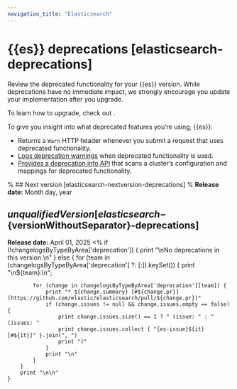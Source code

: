 ```yaml
---
navigation_title: "Elasticsearch"
---
```


# {{es}} deprecations [elasticsearch-deprecations]
Review the deprecated functionality for your {{es}} version. While deprecations have no immediate impact, we strongly encourage you update your implementation after you upgrade.

To learn how to upgrade, check out <upgrade docs>.

To give you insight into what deprecated features you’re using, {{es}}:

* Returns a `Warn` HTTP header whenever you submit a request that uses deprecated functionality.
* [Logs deprecation warnings](docs-content://deploy-manage/monitor/logging-configuration/update-elasticsearch-logging-levels.md#deprecation-logging) when deprecated functionality is used.
* [Provides a deprecation info API](https://www.elastic.co/docs/api/doc/elasticsearch/operation/operation-migration-deprecations) that scans a cluster’s configuration and mappings for deprecated functionality.

% ## Next version [elasticsearch-nextversion-deprecations]
% **Release date:** Month day, year

## ${unqualifiedVersion} [elasticsearch-${versionWithoutSeparator}-deprecations]
**Release date:** April 01, 2025
<%
    if (!changelogsByTypeByArea['deprecation']) {
        print "\nNo deprecations in this version.\n"
    } else {
        for (team in (changelogsByTypeByArea['deprecation'] ?: [:]).keySet()) {
            print "\n${team}:\n";

            for (change in changelogsByTypeByArea['deprecation'][team]) {
                print "* ${change.summary} [#${change.pr}](https://github.com/elastic/elasticsearch/pull/${change.pr})"
                if (change.issues != null && change.issues.empty == false) {
                    print change.issues.size() == 1 ? " (issue: " : " (issues: "
                    print change.issues.collect { "{es-issue}${it}[#${it}]" }.join(", ")
                    print ")"
                }
                print "\n"
            }
        }
        print "\n\n"
    }
